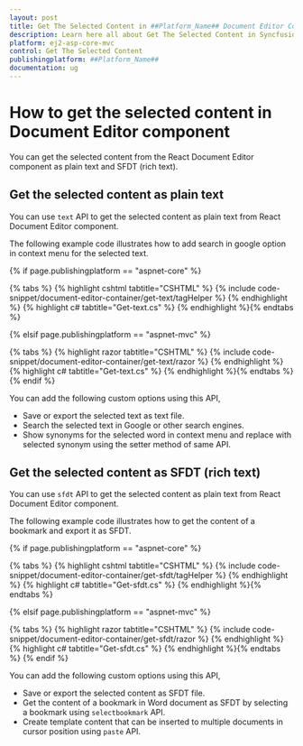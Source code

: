```yaml
---
layout: post
title: Get The Selected Content in ##Platform_Name## Document Editor Component
description: Learn here all about Get The Selected Content in Syncfusion ##Platform_Name## Document Editor component and more.
platform: ej2-asp-core-mvc
control: Get The Selected Content
publishingplatform: ##Platform_Name##
documentation: ug
---
```



# How to get the selected content in Document Editor component

You can get the selected content from the React Document Editor component as plain text and SFDT (rich text).

## Get the selected content as plain text

You can use `text` API to get the selected content as plain text from React Document Editor component.

The following example code illustrates how to add search in google option in context menu for the selected text.

{% if page.publishingplatform == "aspnet-core" %}

{% tabs %}
{% highlight cshtml tabtitle="CSHTML" %}
{% include code-snippet/document-editor-container/get-text/tagHelper %}
{% endhighlight %}
{% highlight c# tabtitle="Get-text.cs" %}
{% endhighlight %}{% endtabs %}

{% elsif page.publishingplatform == "aspnet-mvc" %}

{% tabs %}
{% highlight razor tabtitle="CSHTML" %}
{% include code-snippet/document-editor-container/get-text/razor %}
{% endhighlight %}
{% highlight c# tabtitle="Get-text.cs" %}
{% endhighlight %}{% endtabs %}
{% endif %}



You can add the following custom options using this API,

* Save or export the selected text as text file.
* Search the selected text in Google or other search engines.
* Show synonyms for the selected word in context menu and replace with selected synonym using the setter method of same API.

## Get the selected content as SFDT (rich text)

You can use `sfdt` API to get the selected content as plain text from React Document Editor component.

The following example code illustrates how to get the content of a bookmark and export it as SFDT.

{% if page.publishingplatform == "aspnet-core" %}

{% tabs %}
{% highlight cshtml tabtitle="CSHTML" %}
{% include code-snippet/document-editor-container/get-sfdt/tagHelper %}
{% endhighlight %}
{% highlight c# tabtitle="Get-sfdt.cs" %}
{% endhighlight %}{% endtabs %}

{% elsif page.publishingplatform == "aspnet-mvc" %}

{% tabs %}
{% highlight razor tabtitle="CSHTML" %}
{% include code-snippet/document-editor-container/get-sfdt/razor %}
{% endhighlight %}
{% highlight c# tabtitle="Get-sfdt.cs" %}
{% endhighlight %}{% endtabs %}
{% endif %}



You can add the following custom options using this API,

* Save or export the selected content as SFDT file.
* Get the content of a bookmark in Word document as SFDT by selecting a bookmark using `selectbookmark` API.
* Create template content that can be inserted to multiple documents in cursor position using `paste` API.